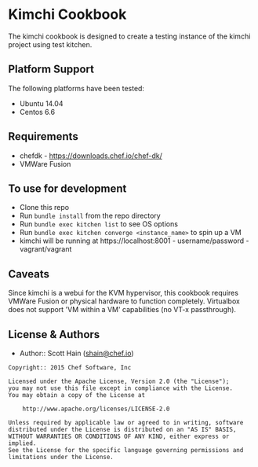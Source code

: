 Kimchi Cookbook
=====================

The kimchi cookbook is designed to create a testing instance of the kimchi project using test kitchen.

Platform Support
----------------
The following platforms have been tested:
* Ubuntu 14.04
* Centos 6.6

Requirements
----------------
* chefdk - https://downloads.chef.io/chef-dk/
* VMWare Fusion

To use for development
----------------
* Clone this repo
* Run ```bundle install``` from the repo directory
* Run ```bundle exec kitchen list``` to see OS options
* Run ```bundle exec kitchen converge <instance_name>``` to spin up a VM
* kimchi will be running at https://localhost:8001 - username/password - vagrant/vagrant

Caveats
-------
Since kimchi is a webui for the KVM hypervisor, this cookbook requires VMWare Fusion or physical hardware to function completely. Virtualbox does not support 'VM within a VM' capabilities (no VT-x passthrough).

License & Authors
-----------------
- Author:: Scott Hain (<shain@chef.io>)

```text
Copyright:: 2015 Chef Software, Inc

Licensed under the Apache License, Version 2.0 (the "License");
you may not use this file except in compliance with the License.
You may obtain a copy of the License at

    http://www.apache.org/licenses/LICENSE-2.0

Unless required by applicable law or agreed to in writing, software
distributed under the License is distributed on an "AS IS" BASIS,
WITHOUT WARRANTIES OR CONDITIONS OF ANY KIND, either express or implied.
See the License for the specific language governing permissions and
limitations under the License.
```
